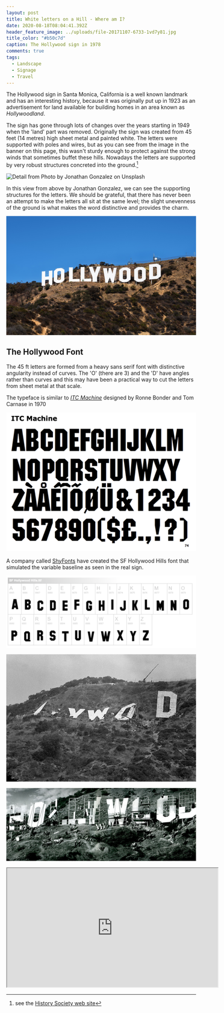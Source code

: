 ```yaml
---
layout: post
title: White letters on a Hill - Where am I?
date: 2020-08-18T08:04:41.392Z
header_feature_image: ../uploads/file-20171107-6733-1vd7y81.jpg
title_color: "#b50c7d"
caption: The Hollywood sign in 1978
comments: true
tags:
  - Landscape
  - Signage
  - Travel
---
```

The Hollywood sign in Santa Monica, California is a well known landmark and has an interesting history, because it was originally put up in 1923 as an advertisement for land available for building homes in an area known as *Hollywoodland*.

The sign has gone through lots of changes over the years starting in 1949 when the 'land' part was removed. Originally the sign was created from 45 feet (14 metres) high sheet metal and painted white. The letters were supported with poles and wires, but as you can see from the image in the banner on this page, this wasn't sturdy enough to protect against the strong winds that sometimes buffet these hills. Nowadays the letters are supported by very robust structures concreted into the ground.[^1]

[^1]: see the [History Society web site](https://www.kcet.org/history-society/behind-the-sign-the-lost-meanings-of-the-original-hollywood-sign)

![Detail from Photo by Jonathan Gonzalez on Unsplash](../uploads/jonathan-gonzalez-axn9u_59214-unsplash.jpg "Detail from Photo by Jonathan Gonzalez on Unsplash")

In this view from above by Jonathan Gonzalez, we can see the supporting structures for the letters. We should be grateful, that there has never been an attempt to make the letters all sit at the same level; the slight unevenness of the ground is what makes the word distinctive and provides the charm.

![The Hollywood sign now](../uploads/hollywood_sign.jpg)

## The Hollywood Font

The 45 ft letters are formed from a heavy sans serif font with distinctive angularity instead of curves. The 'O' (there are 3) and the 'D' have angles rather than curves and this may have been a practical way to cut the letters from sheet metal at that scale.

The typeface is similar to *[ITC Machine](http://www.identifont.com/find?font=Machine&q=Go)* designed by Ronne Bonder and Tom Carnase in 1970

![ITC Machine designed in 1970](../uploads/screenshot-2020-08-18-at-09.09.25.png "ITC Machine designed in 1970")

A company called [ShyFonts](https://www.dafont.com/hollywood-hills.font) have created the SF Hollywood Hills font that simulated the variable baseline as seen in the real sign.

![The SF Hollywood Hills font](../uploads/screenshot-2020-08-18-at-08.56.25.png "The SF Hollywood Hills font")

![The sign in 1978. Workers prepare to lower the last letter of the old Hollywood sign that had stood at the site since the 1920s.  Wally Fong/AP Photo](../uploads/file-20171107-6733-1vd7y81.jpg "The sign in 1978. Workers prepare to lower the last letter of the old Hollywood sign that had stood at the site since the 1920s.  Wally Fong/AP Photo")

![The new version under construction in 1978](../uploads/hollywood.jpg "The new version under construction in 1978")

<div class="video-box"><iframe width="560" height="315" src="https://www.youtube.com/embed/xsiD81nNpEc?rel=0" allow="accelerometer; autoplay; encrypted-media; gyroscope; picture-in-picture" allowfullscreen></iframe></div>